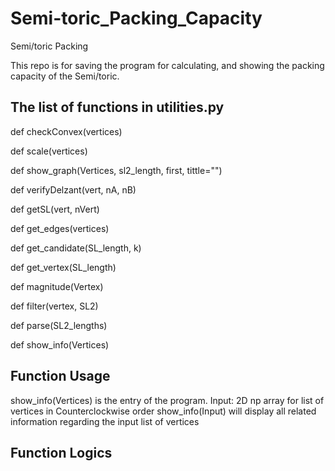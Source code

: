 # Semi-toric_Packing_Capacity
Semi/toric Packing

This repo is for saving the program for calculating, and showing the packing capacity of the Semi/toric.

## The list of functions in utilities.py

def checkConvex(vertices)

def scale(vertices)

def show_graph(Vertices, sl2_length, first, tittle="")

def verifyDelzant(vert, nA, nB)

def getSL(vert, nVert)

def get_edges(vertices)

def get_candidate(SL_length, k)

def get_vertex(SL_length)

def magnitude(Vertex)

def filter(vertex, SL2)

def parse(SL2_lengths)

def show_info(Vertices)

## Function Usage
show_info(Vertices) is the entry of the program.
Input: 2D np array for list of vertices in Counterclockwise order
show_info(Input) will display all related information regarding the input list of vertices

## Function Logics

